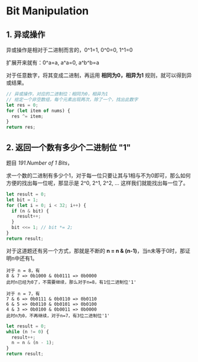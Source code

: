 # Bit Manipulation

## 1. 异或操作

异或操作是相对于二进制而言的，0^1=1, 0^0=0, 1^1=0

扩展开来就有：0^a=a, a^a=0, a^b^b=a

对于任意数字，将其变成二进制，再运用 **相同为0，相异为1** 规则，就可以得到异或结果。

```javascript
// 异或操作，对应的二进制位：相同为0，相异为1
// 给定一个非空数组，每个元素出现两次，除了一个，找出此数字
let res = 0;
for (let item of nums) {
  res ^= item;
}
return res;
```

## 2. 返回一个数有多少个二进制位 "1"

题目 *191.Number of 1 Bits*，

求一个数的二进制有多少个1，对于每一位只要让其与1相与不为0即可，那么如何方便的找出每一位呢，那显示是 2^0, 2^1, 2^2, ... 这样我们就能找出每一位了。

```javascript
let result = 0;
let bit = 1;
for (let i = 0; i < 32; i++) {
  if (n & bit) {
    result++;
  }
  bit <<= 1; // bit *= 2;
}
return result;
```

对于这道题还有另一个方式，那就是不断的 **n = n & (n-1)**，当n未等于0时，那证明n中还有1。

```text
对于 n = 8，有
8 & 7 => 0b1000 & 0b0111 => 0b0000
此时n已经为0了，不需要继续，那么对于n=8，有1位二进制位'1'

对于 n = 7，有
7 & 6 => 0b0111 & 0b0110 => 0b0110
6 & 5 => 0b0110 & 0b0101 => 0b0100
4 & 3 => 0b0100 & 0b0011 => 0b0000
此时n为0，不再继续，对于n=7，有3位二进制位'1'
```

```javascript
let result = 0;
while (n != 0) {
  result++;
  n = n & (n - 1);
}
return result;
```

